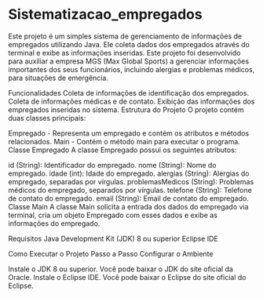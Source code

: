 # Sistematizacao_empregados
Este projeto é um simples sistema de gerenciamento de informações de empregados utilizando Java. Ele coleta dados dos empregados através do terminal e exibe as informações inseridas. Este projeto foi desenvolvido para auxiliar a empresa MGS (Max Global Sports) a gerenciar informações importantes dos seus funcionários, incluindo alergias e problemas médicos, para situações de emergência.

Funcionalidades
Coleta de informações de identificação dos empregados.
Coleta de informações médicas e de contato.
Exibição das informações dos empregados inseridas no sistema.
Estrutura do Projeto
O projeto contém duas classes principais:

Empregado - Representa um empregado e contém os atributos e métodos relacionados.
Main - Contém o método main para executar o programa.
Classe Empregado
A classe Empregado possui os seguintes atributos:

id (String): Identificador do empregado.
nome (String): Nome do empregado.
idade (int): Idade do empregado.
alergias (String): Alergias do empregado, separadas por vírgulas.
problemasMedicos (String): Problemas médicos do empregado, separados por vírgulas.
telefone (String): Telefone de contato do empregado.
email (String): Email de contato do empregado.
Classe Main
A classe Main solicita a entrada dos dados do empregado via terminal, cria um objeto Empregado com esses dados e exibe as informações do empregado.

Requisitos
Java Development Kit (JDK) 8 ou superior
Eclipse IDE

Como Executar o Projeto
Passo a Passo
Configurar o Ambiente

Instale o JDK 8 ou superior. Você pode baixar o JDK do site oficial da Oracle.
Instale o Eclipse IDE. Você pode baixar o Eclipse do site oficial do Eclipse.

